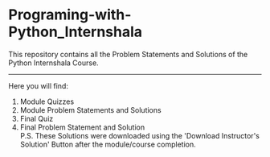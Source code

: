 # Programing-with-Python_Internshala
This repository contains all the Problem Statements and Solutions of the Python Internshala Course.
***
Here you will find: </br>
1. Module Quizzes </br>
2. Module Problem Statements and Solutions </br>
3. Final Quiz </br> 
4. Final Problem Statement and Solution </br>
P.S. These Solutions were downloaded using the 'Download Instructor's Solution' Button after the module/course completion.
